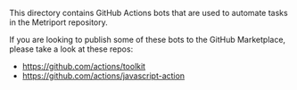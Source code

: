 This directory contains GitHub Actions bots that are used to automate tasks in the Metriport repository.

If you are looking to publish some of these bots to the GitHub Marketplace, please take a look at these repos:

- https://github.com/actions/toolkit
- https://github.com/actions/javascript-action
